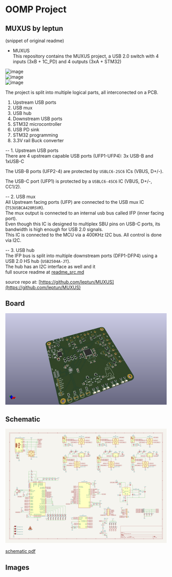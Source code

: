 # OOMP Project  
## MUXUS  by leptun  
  
(snippet of original readme)  
  
- MUXUS  
This repository contains the MUXUS project, a USB 2.0 switch with 4 inputs (3xB + 1C_PD) and 4 outputs (3xA + STM32)  
  
![image](https://user-images.githubusercontent.com/17808203/142241444-256b472b-77db-441e-9114-9d7403cddd42.png)  
![image](https://user-images.githubusercontent.com/17808203/142241922-750ac954-f364-440b-8392-d519324ca072.png)  
![image](https://user-images.githubusercontent.com/17808203/142241771-7259bca0-9416-40ce-a2e0-f9933713268e.png)  
  
The project is split into multiple logical parts, all interconected on a PCB.  
1. Upstream USB ports  
2. USB mux  
3. USB hub  
4. Downstream USB ports  
5. STM32 microcontroller  
6. USB PD sink  
7. STM32 programming  
8. 3.3V rail Buck converter  
  
-- 1. Upstream USB ports  
There are 4 upstream capable USB ports (UFP1-UFP4): 3x USB-B and 1xUSB-C  
  
The USB-B ports (UFP2-4) are protected by `USBLC6-2SC6` ICs (VBUS, D+/-).  
  
The USB-C port (UFP1) is protected by a `USBLC6-4SC6` IC (VBUS, D+/-, CC1/2).  
  
-- 2. USB mux  
All Upstream facing ports (UFP) are connected to the USB mux IC (`TS3USBCA420RSVR`).  
The mux output is connected to an internal usb bus called IFP (inner facing port).  
Even though this IC is designed to multiplex SBU pins on USB-C ports, its bandwidth is high enough for USB 2.0 signals.  
This IC is connected to the MCU via a 400KHz I2C bus. All control is done via I2C.  
  
-- 3. USB hub  
The IFP bus is split into multiple downstream ports (DFP1-DFP4) using a USB 2.0 HS hub (`USB2504A-JT`).  
The hub has an I2C interface as well and it   
  full source readme at [readme_src.md](readme_src.md)  
  
source repo at: [https://github.com/leptun/MUXUS](https://github.com/leptun/MUXUS)  
## Board  
  
[![working_3d.png](working_3d_600.png)](working_3d.png)  
## Schematic  
  
[![working_schematic.png](working_schematic_600.png)](working_schematic.png)  
  
[schematic pdf](working_schematic.pdf)  
## Images  
